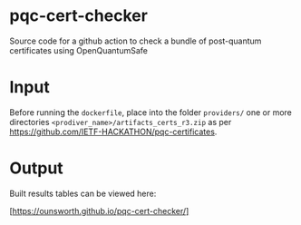 # pqc-cert-checker
Source code for a github action to check a bundle of post-quantum certificates using OpenQuantumSafe

# Input
Before running the `dockerfile`, place into the folder `providers/` one or more directories `<prodiver_name>/artifacts_certs_r3.zip` as per https://github.com/IETF-HACKATHON/pqc-certificates.


# Output

Built results tables can be viewed here:

[https://ounsworth.github.io/pqc-cert-checker/]
